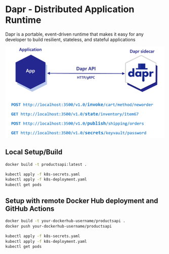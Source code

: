 Dapr -  Distributed Application Runtime
===

Dapr is a portable, event-driven runtime that makes it easy for any developer to build resilient, stateless, and stateful applications

![overview-sidecar-model](./overview-sidecar-model.png)


## Local Setup/Build

```bash
docker build -t productsapi:latest .
```

```bash
kubectl apply -f k8s-secrets.yaml
kubectl apply -f k8s-deployment.yaml
kubectl get pods
```


## Setup with remote Docker Hub deployment and GitHub Actions

```bash
docker build -t your-dockerhub-username/productsapi .
docker push your-dockerhub-username/productsapi
```

```bash
kubectl apply -f k8s-secrets.yaml
kubectl apply -f k8s-deployment.yaml
kubectl get pods
```
